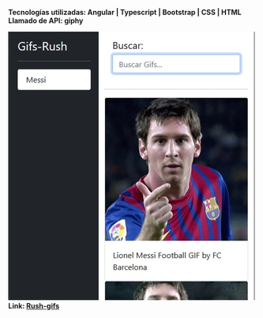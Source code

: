 <b>Tecnologías utilizadas:<b> Angular | Typescript | Bootstrap | CSS | HTML <br>
<b>Llamado de API: <b>giphy<br>

<div>
    <img src="https://github.com/rush71/files/blob/main/gifs_rush.jpg" alt=""> <br>
    Link: <a href="https://rush-gifs.netlify.app/">Rush-gifs</a>
</div>
